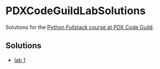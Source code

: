 # PDXCodeGuildLabSolutions

Solutions for the [Python Fullstack course at PDX Code Guild](https://github.com/PdxCodeGuild/class_mountain_goat).


## Solutions

- [lab 1](./solutions/hello_world.py)





